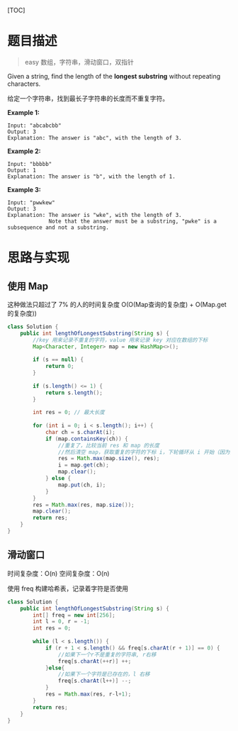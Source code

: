 [TOC]
# 题目描述

> easy 数组，字符串，滑动窗口，双指针

Given a string, find the length of the **longest substring** without repeating characters.

给定一个字符串，找到最长子字符串的长度而不重复字符。

**Example 1:**

```
Input: "abcabcbb"
Output: 3 
Explanation: The answer is "abc", with the length of 3. 
```

**Example 2:**

```
Input: "bbbbb"
Output: 1
Explanation: The answer is "b", with the length of 1.
```

**Example 3:**

```
Input: "pwwkew"
Output: 3
Explanation: The answer is "wke", with the length of 3. 
             Note that the answer must be a substring, "pwke" is a subsequence and not a substring.
```

# 思路与实现

## 使用 Map

这种做法只超过了 7% 的人的时间复杂度 O(O(Map查询的复杂度) + O(Map.get的复杂度))
```Java
class Solution {
    public int lengthOfLongestSubstring(String s) {
        //key 用来记录不重复的字符，value 用来记录 key 对应在数组的下标
        Map<Character, Integer> map = new HashMap<>(); 
        
        if (s == null) {
            return 0;
        }
        
        if (s.length() <= 1) {
            return s.length();
        }
        
        int res = 0; // 最大长度
        
        for (int i = 0; i < s.length(); i++) {
            char ch = s.charAt(i);
            if (map.containsKey(ch)) {
                //重复了，比较当前 res 和 map 的长度
                //然后清空 map，获取重复的字符的下标 i，下轮循环从 i 开始（因为前面有重复了)
                res = Math.max(map.size(), res);
                i = map.get(ch);
                map.clear();
            } else {
                map.put(ch, i);
            } 
        }
        res = Math.max(res, map.size());
        map.clear();
        return res;
    }
}
```
## 滑动窗口

时间复杂度：O(n) 空间复杂度：O(n)

使用 freq 构建哈希表，记录着字符是否使用

```Java
class Solution {
    public int lengthOfLongestSubstring(String s) {
        int[] freq = new int[256];
        int l = 0, r = -1;
        int res = 0;
        
        while (l < s.length()) {
            if (r + 1 < s.length() && freq[s.charAt(r + 1)] == 0) {
                //如果下一个r不是重复的字符串, r右移
                freq[s.charAt(++r)] ++;
            }else{
                //如果下一个字符是已存在的，l 右移
                freq[s.charAt(l++)] --;
            }
            res = Math.max(res, r-l+1);
        }
        return res;
    }
}
```

